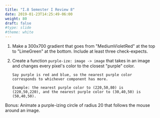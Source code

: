 ```yaml
---
title: "I.8 Semester I Review 8"
date: 2019-01-23T14:25:49-06:00
weight: 80
draft: false
#type: slide
#theme: white
---
```


1. Make a 300x700 gradient that goes from "MediumVioletRed" at the top
   to "LimeGreen" at the bottom. Include at least three check-expects.
   
2. Create a function `purple-ize: image -> image` that takes in an
   image and changes every pixel's color to the closest "purple"
   color. 
   
       Say purple is red and blue, so the nearest purple color
       corresponds to whichever component has more.

       Example: the nearest purple color to (220,50,80) is
       (220,50,220), and the nearest purple color to (30,40,50) is
       (50,40,50).

Bonus: Animate a purple-izing circle of radius 20 that follows the
mouse around an image.


